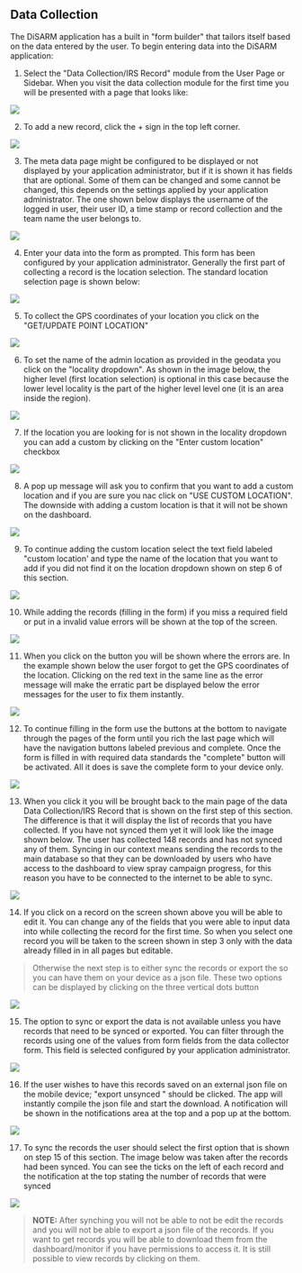 **Data Collection**
-------------------

The DiSARM application has a built in "form builder" that tailors itself based on the data entered by the user. To begin entering data into the DiSARM application:

1.  Select the "Data Collection/IRS Record" module from the User Page or Sidebar. When you visit the data collection module for the first time you will be presented with a page that looks like:

![](./.gitbook/assets/app-image89.png)

2.  To add a new record, click the + sign in the top left corner.

![](./.gitbook/assets/app-image99.png)

3.  The meta data page might be configured to be displayed or not displayed by your application administrator, but if it is shown it has fields that are optional. Some of them can be changed and some cannot be changed, this depends on the settings applied by your application administrator. The one shown below displays the username of the logged in user, their user ID, a time stamp or record collection and the team name the user belongs to.

![](./.gitbook/assets/app-image12.png)

4.  Enter your data into the form as prompted. This form has been configured by your application administrator. Generally the first part of collecting a record is the location selection. The standard location selection page is shown below:

![](./.gitbook/assets/app-image59.png)

5.  To collect the GPS coordinates of your location you click on the "GET/UPDATE POINT LOCATION"

![](./.gitbook/assets/app-image70.png)

6.  To set the name of the admin location as provided in the geodata you click on the "locality dropdown". As shown in the image below, the higher level (first location selection) is optional in this case because the lower level locality is the part of the higher level level one (it is an area inside the region).

![](./.gitbook/assets/app-image41.png)

7.  If the location you are looking for is not shown in the locality dropdown you can add a custom by clicking on the "Enter custom location" checkbox

![](./.gitbook/assets/app-image54.png)

8.  A pop up message will ask you to confirm that you want to add a custom location and if you are sure you nac click on "USE CUSTOM LOCATION". The downside with adding a custom location is that it will not be shown on the dashboard.

![](./.gitbook/assets/app-image69.png)

9.  To continue adding the custom location select the text field labeled "custom location' and type the name of the location that you want to add if you did not find it on the location dropdown shown on step 6 of this section.

![](./.gitbook/assets/app-image29.png)

10. While adding the records (filling in the form) if you miss a required field or put in a invalid value errors will be shown at the top of the screen.

![](./.gitbook/assets/app-image43.png)

11. When you click on the button you will be shown where the errors are. In the example shown below the user forgot to get the GPS coordinates of the location. Clicking on the red text in the same line as the error message will make the erratic part be displayed below the error messages for the user to fix them instantly.

![](./.gitbook/assets/app-image44.png)

12. To continue filling in the form use the buttons at the bottom to navigate through the pages of the form until you rich the last page which will have the navigation buttons labeled previous and complete. Once the form is filled in with required data standards the "complete" button will be activated. All it does is save the complete form to your device only.

![](./.gitbook/assets/app-image52.png)

13. When you click it you will be brought back to the main page of the data Data Collection/IRS Record that is shown on the first step of this section. The difference is that it will display the list of records that you have collected. If you have not synced them yet it will look like the image shown below. The user has collected 148 records and has not synced any of them. Syncing in our context means sending the records to the main database so that they can be downloaded by users who have access to the dashboard to view spray campaign progress, for this reason you have to be connected to the internet to be able to sync.

![](./.gitbook/assets/app-image16.png)

14. If you click on a record on the screen shown above you will be able to edit it. You can change any of the fields that you were able to input data into while collecting the record for the first time. So when you select one record you will be taken to the screen shown in step 3 only with the data already filled in in all pages but editable.

> Otherwise the next step is to either sync the records or export the so you can have them on your device as a json file. These two options can be displayed by clicking on the three vertical dots button
>
![](./.gitbook/assets/app-image34.png)

15. The option to sync or export the data is not available unless you have records that need to be synced or exported. You can filter through the records using one of the values from form fields from the data collector form. This field is selected configured by your application administrator.

![](./.gitbook/assets/app-image85.png)

16. If the user wishes to have this records saved on an external json file on the mobile device; "export unsynced " should be clicked. The app will instantly compile the json file and start the download. A notification will be shown in the notifications area at the top and a pop up at the bottom.

![](./.gitbook/assets/app-image32.png)

17. To sync the records the user should select the first option that is shown on step 15 of this section. The image below was taken after the records had been synced. You can see the ticks on the left of each record and the notification at the top stating the number of records that were synced

![](./.gitbook/assets/app-image58.png)
>
> **NOTE:** After synching you will not be able to not be edit the records and you will not be able to export a json file of the records. If you want to get records you will be able to download them from the dashboard/monitor if you have permissions to access it. It is still possible to view records by clicking on them.
